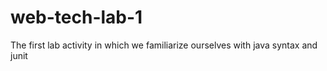 # web-tech-lab-1
The first lab activity in which we familiarize ourselves with java syntax and junit  

